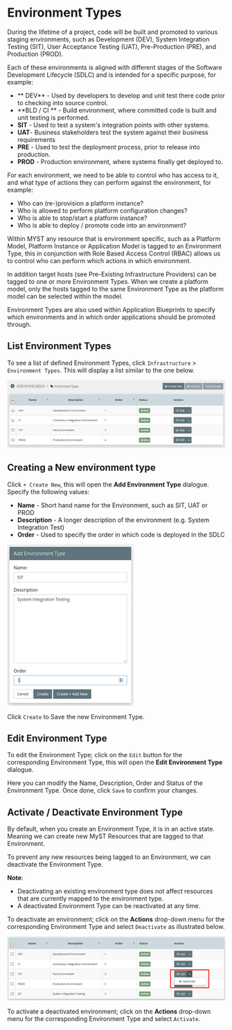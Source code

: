 # Environment Types
During the lifetime of a project, code will be built and promoted to various staging environments, such as Development (DEV), System Integration Testing (SIT), User Acceptance Testing (UAT), Pre-Production (PRE), and Production (PROD).

Each of these environments is aligned with different stages of the Software Development Lifecycle (SDLC) and is intended for a specific purpose, for example:
* ** DEV** - Used by developers to develop and unit test there code prior to checking into source control. 
* **BLD / CI ** - Build environment, where committed code is built and unit testing is performed.
* **SIT** - Used to test a system's integration points with  other systems.
* **UAT**-  Business stakeholders test the system against their  business requirements
* **PRE** - Used to test the deployment process, prior to release into production.
* **PROD** - Production environment, where systems finally get deployed to.

For each environment, we need to be able to control who has access to it, and what type of actions they can perform against the environment, for example:

* Who can (re-)provision a platform instance?
* Who is allowed to perform platform configuration changes?
* Who is able to stop/start a platform instance?
* Who is able to deploy / promote code into an environment?

Within MYST any resource that is environment specific, such as a Platform Model, Platform Instance or Application Model is tagged to an Environment Type, this in conjunction with Role Based Access Control (RBAC) allows us to control who can perform which actions in which environment.

In addition target hosts (see Pre-Existing Infrastructure Providers) can be tagged to one or more Environment Types. When we create a platform model, only the hosts tagged to the same  Environment Type as the platform model can be selected within the model.

Environment Types are also used within Application Blueprints to specify which environments and in which order applications should be promoted through.


## List Environment Types
To see a list of defined Environment Types, click  `Infrastructure` > `Environment Types`. This will display a list similar to the one below.

![](img/EnvironmentTypeList.PNG)


## Creating a New environment type
Click `+ Create New`, this will open the **Add Environment Type** dialogue. Specify the following values:

* **Name** - Short hand name for the Environment, such as SIT, UAT or PROD
* **Description** - A longer description of the environment (e.g. System Integration Test)
* **Order** - Used to specify the order in which code is deployed in the SDLC

![](img/EnvironmentTypeAdd.PNG)


Click `Create` to Save the new Environment Type.

## Edit Environment Type
To edit the Environment Type; click on the `Edit` button for the corresponding Environment Type, this will open the **Edit Environment Type** dialogue.

Here you can modify the Name, Description, Order and Status of the Environment Type. Once done, click `Save` to confirm your changes.

## Activate / Deactivate Environment Type
By default, when you create an Environment Type, it is in an active state. Meaning we can create new MyST Resources that are tagged to that Environment.

To prevent any new resources being tagged to an Environment, we can deactivate the Environment Type.

**Note**: 
* Deactivating an existing environment type does not affect resources that are currently mapped to the environment type.
* A deactivated Environment Type can be reactivated at any time.

To deactivate an environment; click on the  **Actions** drop-down menu for the corresponding Environment Type and select `Deactivate` as illustrated below.

![](img/EnvironmentTypeDeactivate.PNG)

To activate a deactivated environment; click on the  **Actions** drop-down menu for the corresponding Environment Type and select `Activate`.